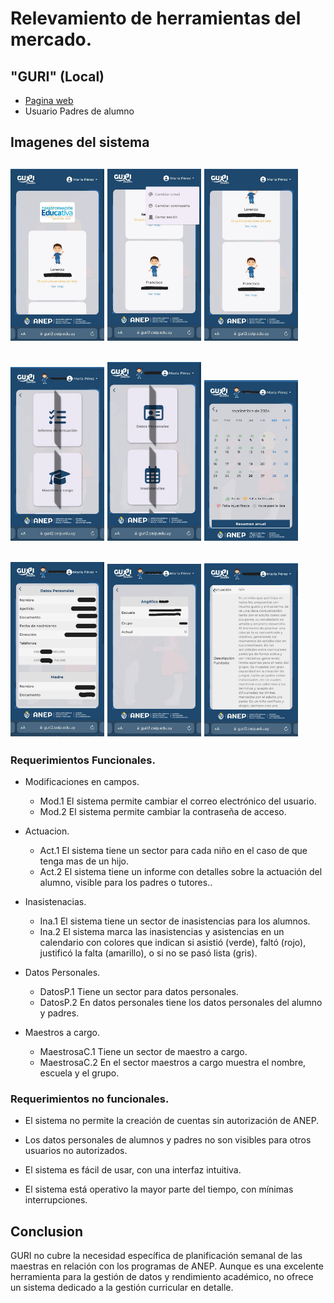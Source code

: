 # Relevamiento de herramientas del mercado.

## "GURI" (Local)
- [Pagina web](https://guri2.ceip.edu.uy/GuriFamiliaAppWeb/)
-  Usuario Padres de alumno

## Imagenes del sistema 

<img src="docs/ImagenesRelevamientoMercado/guri1.jpg" alt="Imagen web GURI" width="150"> <img src="docs/ImagenesRelevamientoMercado/guri2.jpg" alt="Imagen web GURI" width="150"> <img src="docs/ImagenesRelevamientoMercado/guri3.jpg" alt="Imagen web GURI" width="150">
-

<img src="docs/ImagenesRelevamientoMercado/guri4.jpg" alt="Imagen web GURI" width="150"> <img src="docs/ImagenesRelevamientoMercado/guri5.jpg" alt="Imagen web GURI" width="150"> <img src="docs/ImagenesRelevamientoMercado/guri6.jpg" alt="Imagen web GURI" width="150">
-

<img src="docs/ImagenesRelevamientoMercado/guri7.jpg" alt="Imagen web GURI" width="150"> <img src="docs/ImagenesRelevamientoMercado/guri8.jpg" alt="Imagen web GURI" width="150"> <img src="docs/ImagenesRelevamientoMercado/guri9.jpg" alt="Imagen web GURI" width="150">
-

### Requerimientos Funcionales.

- Modificaciones en campos.
    - Mod.1
El sistema permite cambiar el correo electrónico del usuario.
    - Mod.2
El sistema permite cambiar la contraseña de acceso.

- Actuacion.
    - Act.1
El sistema tiene un sector para cada niño en el caso de que tenga mas de un hijo. 
    - Act.2
El sistema tiene un informe con detalles sobre la actuación del alumno, visible para los padres o tutores..

- Inasistenacias.
    - Ina.1
El sistema tiene un sector de inasistencias para los alumnos.
    - Ina.2
El sistema marca las inasistencias y asistencias en un calendario con colores que indican si asistió (verde), faltó (rojo), justificó la falta (amarillo), o si no se pasó lista (gris).

- Datos Personales.
    - DatosP.1
Tiene un sector para datos personales.
    - DatosP.2
En datos personales tiene los datos personales del alumno y padres.

- Maestros a cargo.
    - MaestrosaC.1
Tiene un sector de maestro a cargo.
    - MaestrosaC.2
En el sector maestros a cargo muestra el nombre, escuela y el grupo.

### Requerimientos no funcionales.

- El sistema no permite la creación de cuentas sin autorización de ANEP.

- Los datos personales de alumnos y padres no son visibles para otros usuarios no autorizados.

- El sistema es fácil de usar, con una interfaz intuitiva.

- El sistema está operativo la mayor parte del tiempo, con mínimas interrupciones.

## Conclusion
GURI no cubre la necesidad específica de planificación semanal de las maestras en relación con los programas de ANEP. Aunque es una excelente herramienta para la gestión de datos y rendimiento académico, no ofrece un sistema dedicado a la gestión curricular en detalle.






